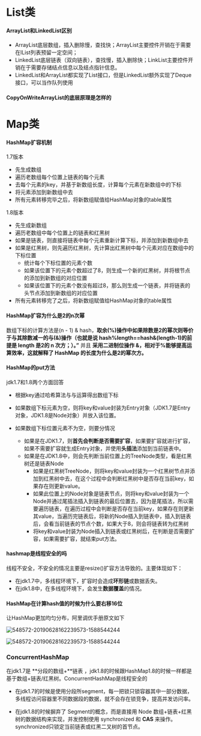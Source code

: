 # List类

#### ArrayList和LinkedList区别

- ArrayList底层数组，插入删除慢，查找快；ArrayList主要控件开销在于需要在lList列表预留一定空间；
- LinkedList底层链表（双向链表），查找慢，插入删除快；LinkList主要控件开销在于需要存储结点信息以及结点指针信息。
- LinkedList和ArrayList都实现了List接口，但是LinkedList额外实现了Deque接口，可以当作队列使用

#### CopyOnWriteArrayList的底层原理是怎样的



# Map类

#### HashMap扩容机制

1.7版本

- 先生成数组
- 遍历老数组每个位置上链表的每个元素
- 去每个元素的key，并基于新数组长度，计算每个元素在新数组中的下标
- 将元素添加到新数组中去
- 所有元素转移完毕之后，将新数组赋值给HashMap对象的table属性

1.8版本

- 先生成新数组
- 遍历老数组中每个位置上的链表和红黑树
- 如果是链表，则直接将链表中每个元素重新计算下标，并添加到新数组中去
- 如果是红黑树，则先遍历红黑树，先计算出红黑树中每个元素对应在数组中的下标位置
  - 统计每个下标位置的元素个数
  - 如果该位置下的元素个数超过了8，则生成一个新的红黑树，并将根节点的添加到新数组的对应位置
  - 如果该位置下的元素个数没有超过8，那么则生成一个链表，并将链表的头节点添加到新数组的对应位置
- 所有元素转移完了之后，将新数组赋值给HashMap对象的table属性



#### HashMap扩容为什么是2的n次幂

数组下标的计算方法是(n - 1) & hash，**取余(%)操作中如果除数是2的幂次则等价于与其除数减一的与(&)操作（也就是说 hash%length==hash&(length-1)的前提是 length 是2的 n 次方；）。”** 并且 **采用二进制位操作 &，相对于%能够提高运算效率，这就解释了 HashMap 的长度为什么是2的幂次方。**



#### HashMap的put方法

jdk1.7和1.8两个方面回答

- 根据key通过哈希算法与与运算得出数组下标

- 如果数组下标元素为空，则将key和value封装为Entry对象（JDK1.7是Entry对象，JDK1.8是Node对象）并放入该位置。

- 如果数组下标位置元素不为空，则要分情况
  - 如果是在JDK1.7，则**首先会判断是否需要扩容**，如果要扩容就进行扩容，如果不需要扩容就生成Entry对象，并使用**头插法**添加到当前链表中。
  - 如果是在JDK1.8中，则会先判断当前位置上的TreeNode类型，看是红黑树还是链表Node
    - 如果是红黑树TreeNode，则将key和value封装为一个红黑树节点并添加到红黑树中去，在这个过程中会判断红黑树中是否存在当前key，如果存在则更新value。
    - 如果此位置上的Node对象是链表节点，则将key和value封装为一个Node并通过尾插法插入到链表的最后位置去，因为是尾插法，所以需要遍历链表，在遍历过程中会判断是否存在当前key，如果存在则更新其value，当遍历完链表后，将新的Node插入到链表中，插入到链表后，会看当前链表的节点个数，如果大于8，则会将链表转为红黑树
    - 将key和value封装为Node插入到链表或红黑树后，在判断是否需要扩容，如果需要扩容，就结束put方法。

#### hashmap是线程安全的吗

​	线程不安全，不安全的情况主要是resize()扩容方法导致的。主要体现如下：

- 在jdk1.7中，多线程环境下，扩容时会造成**环形链**或数据丢失。
- 在jdk1.8中，在多线程环境下，会发生**数据覆盖**的情况。



#### HashMap在计算hash值的时候为什么要右移16位

让HashMap更加均匀分布，阿里调优手册原文如下

![548572-20190628162239573-1588544244](https://youcai922.github.io/99.src/img/阿里调优手册-为什么HashMap计算hash值要右移16位.png)

![548572-20190628162239573-1588544244](https://youcai922.github.io/99.src/img/阿里调优手册-为什么HashMap计算hash值要右移16位2.png)

### ConcurrentHashMap

在jdk1.7是 **分段的数组+**链表 ，jdk1.8的时候跟HashMap1.8的时候一样都是基于数组+链表/红黑树。ConcurrentHashMap是线程安全的

- 在jdk1.7的时候是使用分段所segment，每一把锁只锁容器其中一部分数据，多线程访问容器里不同数据段的数据，就不会存在锁竞争，提高并发访问率。

- 在jdk1.8的时候摒弃了 Segment的概念，而是直接用 Node 数组+链表+红黑树的数据结构来实现，并发控制使用 synchronized 和 **CAS** 来操作。synchronized只锁定当前链表或红黑二叉树的首节点。

